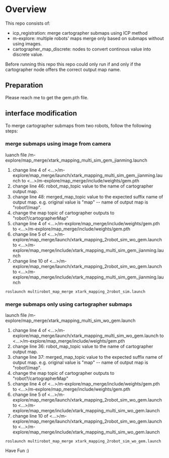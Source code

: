 # Overview
This repo consists of:
- icp_registration: merge cartographer submaps using ICP method
- m-explore: multiple robots' maps merge only based on submaps without using images.
- cartographer_map_discrete: nodes to convert continous value into discrete value.

Before running this repo this repo could only run if and only if the cartographer node offers the correct output map name.  

## Preparation
Please reach me to get the gem.pth file.

## interface modification

To merge cartographer submaps from two robots, follow the following steps:

### merge submaps using image from camera

luanch file /m-explore/map_merge/xtark_mapping_multi_sim_gem_jianming.launch

1. change line 4 of <...>/m-explore/map_merge/launch/xtark_mapping_multi_sim_gem_jianming.launch to <...>/m-explore/map_merge/include/weights/gem.pth
2. change line 46: robot_map_topic value to the name of cartographer output map.
3. change line 48: merged_map_topic value to the expected suffix name of output map. e.g. original value is "map" -- name of output map is "robot1/map".
4. change the map topic of cartographer outputs to "robot?/cartographerMap"
5. change line 4 of <...>/m-explore/map_merge/include/weights/gem.pth  to <...>/m-explore/map_merge/include/weights/gem.pth
6. change line 5 of <...>/m-explore/map_merge/launch/xtark_mapping_2robot_sim_wo_gem.launch to  <...>/m-explore/map_merge/include/xtark_mapping_multi_sim_gem_jianming.launch
7. change line 10 of <...>/m-explore/map_merge/launch/xtark_mapping_2robot_sim_wo_gem.launch to  <...>/m-explore/map_merge/include/xtark_mapping_multi_sim_gem_jianming.launch

```
roslaunch multirobot_map_merge xtark_mapping_2robot_sim.launch
```


### merge submaps only using cartographer submaps


launch file /m-explore/map_merge/xtark_mapping_multi_sim_wo_gem.launch

1. change line 4 of <...>/m-explore/map_merge/launch/xtark_mapping_multi_sim_wo_gem.launch to <...>/m-explore/map_merge/include/weights/gem.pth
2. change line 36: robot_map_topic value to the name of cartographer output map.
3. change line 37: merged_map_topic value to the expected suffix name of output map. e.g. original value is "map" -- name of output map is "robot1/map".
4. change the map topic of cartographer outputs to "robot?/cartographerMap"
5. change line 4 of <...>/m-explore/map_merge/include/weights/gem.pth  to <...>/m-explore/map_merge/include/weights/gem.pth
6. change line 5 of <...>/m-explore/map_merge/launch/xtark_mapping_2robot_sim_wo_gem.launch to  <...>/m-explore/map_merge/include/xtark_mapping_multi_sim_wo_gem.launch
7. change line 10 of <...>/m-explore/map_merge/launch/xtark_mapping_2robot_sim_wo_gem.launch to  <...>/m-explore/map_merge/include/xtark_mapping_multi_sim_wo_gem.launch

```
roslaunch multirobot_map_merge xtark_mapping_2robot_sim_wo_gem.launch
```



Have Fun :)
